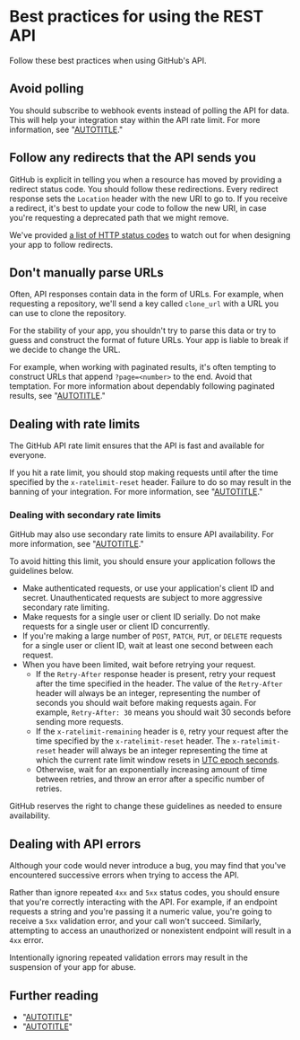 # Best practices for using the REST API

Follow these best practices when using GitHub's API.

## Avoid polling

You should subscribe to webhook events instead of polling the API for data. This will help your integration stay within the API rate limit. For more information, see "[AUTOTITLE](/webhooks)."

## Follow any redirects that the API sends you

GitHub is explicit in telling you when a resource has moved by providing a redirect status code. You should follow these redirections. Every redirect response sets the `Location` header with the new URI to go to. If you receive a redirect, it's best to update your code to follow the new URI, in case you're requesting a deprecated path that we might remove.

We've provided [a list of HTTP status codes](/rest#http-redirects) to watch out for when designing your app to follow redirects.

## Don't manually parse URLs

Often, API responses contain data in the form of URLs. For example, when requesting a repository, we'll send a key called `clone_url` with a URL you can use to clone the repository.

For the stability of your app, you shouldn't try to parse this data or try to guess and construct the format of future URLs. Your app is liable to break if we decide to change the URL.

For example, when working with paginated results, it's often tempting to construct URLs that append `?page=<number>` to the end. Avoid that temptation. For more information about dependably following paginated results, see "[AUTOTITLE](/rest/guides/using-pagination-in-the-rest-api)."

## Dealing with rate limits

The GitHub API rate limit ensures that the API is fast and available for everyone.

If you hit a rate limit, you should stop making requests until after the time specified by the `x-ratelimit-reset` header. Failure to do so may result in the banning of your integration. For more information, see "[AUTOTITLE](/rest/overview/resources-in-the-rest-api#rate-limiting)."

### Dealing with secondary rate limits

GitHub may also use secondary rate limits to ensure API availability. For more information, see "[AUTOTITLE](/rest/overview/resources-in-the-rest-api#secondary-rate-limits)."

To avoid hitting this limit, you should ensure your application follows the guidelines below.

- Make authenticated requests, or use your application's client ID and secret. Unauthenticated
  requests are subject to more aggressive secondary rate limiting.
- Make requests for a single user or client ID serially. Do not make requests for a single user
  or client ID concurrently.
- If you're making a large number of `POST`, `PATCH`, `PUT`, or `DELETE` requests for a single user
  or client ID, wait at least one second between each request.
- When you have been limited, wait before retrying your request.
  - If the `Retry-After` response header is present, retry your request after the time specified in the header. The value of the
  `Retry-After` header will always be an integer, representing the number of seconds you should wait
  before making requests again. For example, `Retry-After: 30` means you should wait 30 seconds
  before sending more requests.
  - If the `x-ratelimit-remaining` header is `0`, retry your request after the time specified by the `x-ratelimit-reset` header. The `x-ratelimit-reset` header will always be an integer representing the time at which the current rate limit window resets in [UTC epoch seconds](https://en.wikipedia.org/wiki/Unix_time).
  - Otherwise, wait for an exponentially increasing amount of time between retries, and throw an error after a specific number of retries.

GitHub reserves the right to change these guidelines as needed to ensure availability.

## Dealing with API errors

Although your code would never introduce a bug, you may find that you've encountered successive errors when trying to access the API.

Rather than ignore repeated `4xx` and `5xx` status codes, you should ensure that you're correctly interacting with the API. For example, if an endpoint requests a string and you're passing it a numeric value, you're going to receive a `5xx` validation error, and your call won't succeed. Similarly, attempting to access an unauthorized or nonexistent endpoint will result in a `4xx` error.

Intentionally ignoring repeated validation errors may result in the suspension of your app for abuse.

## Further reading

- "[AUTOTITLE](/webhooks/using-webhooks/best-practices-for-using-webhooks)"
- "[AUTOTITLE](/apps/creating-github-apps/about-creating-github-apps/best-practices-for-creating-a-github-app)"

